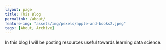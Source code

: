 ```yaml
---
layout: page
title: This Blog
permalink: /about/
feature-img: "assets/img/pexels/apple-and-books2.jpeg"
tags: [About, Archive]
---
```


In this blog I will be posting resources useful towards learning data science.